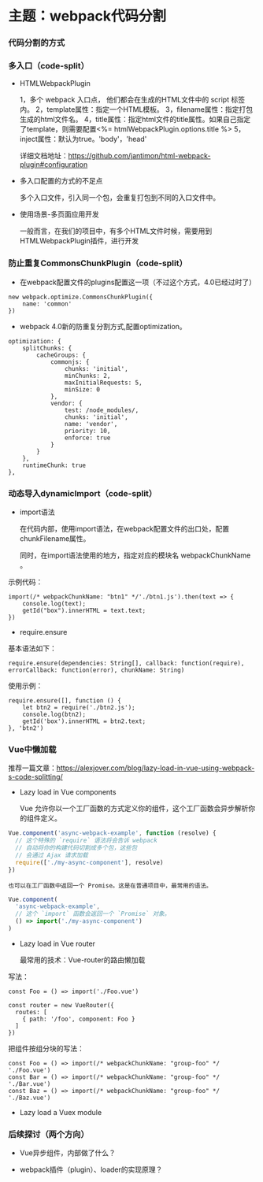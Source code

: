 # 主题：webpack代码分割

### 代码分割的方式

### 多入口（code-split）

* HTMLWebpackPlugin



    1，多个 webpack 入口点， 他们都会在生成的HTML文件中的 script 标签内。
    2，template属性：指定一个HTML模板。
    3，filename属性：指定打包生成的html文件名。
    4，title属性：指定html文件的title属性。如果自己指定了template，则需要配置<%= htmlWebpackPlugin.options.title %>
    5，inject属性：默认为true。'body'，'head'
    
    详细文档地址：https://github.com/jantimon/html-webpack-plugin#configuration

* 多入口配置的方式的不足点

  
    多个入口文件，引入同一个包，会重复打包到不同的入口文件中。

* 使用场景-多页面应用开发


    一般而言，在我们的项目中，有多个HTML文件时候，需要用到HTMLWebpackPlugin插件，进行开发
    

### 防止重复CommonsChunkPlugin（code-split）

* 在webpack配置文件的plugins配置这一项（不过这个方式，4.0已经过时了）
```
new webpack.optimize.CommonsChunkPlugin({
    name: 'common'
})
```
* webpack 4.0新的防重复分割方式,配置optimization。

```
optimization: {
    splitChunks: {
        cacheGroups: {
            commonjs: {
                chunks: 'initial',
                minChunks: 2,
                maxInitialRequests: 5,
                minSize: 0
            },
            vendor: {
                test: /node_modules/,
                chunks: 'initial',
                name: 'vendor',
                priority: 10,
                enforce: true
            }
        }
    },
    runtimeChunk: true
},
```


### 动态导入dynamicImport（code-split）

* import语法

    
    在代码内部，使用import语法，在webpack配置文件的出口处，配置chunkFilename属性。
    
    同时，在import语法使用的地方，指定对应的模块名 webpackChunkName 。
    
    
    
示例代码：
```
import(/* webpackChunkName: "btn1" */'./btn1.js').then(text => {
    console.log(text);
    getId("box").innerHTML = text.text;
})
```

* require.ensure

基本语法如下：

    require.ensure(dependencies: String[], callback: function(require), errorCallback: function(error), chunkName: String)
    

使用示例：
```
require.ensure([], function () {
    let btn2 = require('./btn2.js');
    console.log(btn2);
    getId('box').innerHTML = btn2.text;
}, 'btn2')
```


### Vue中懒加载

推荐一篇文章：https://alexjover.com/blog/lazy-load-in-vue-using-webpack-s-code-splitting/

* Lazy load in Vue components


    Vue 允许你以一个工厂函数的方式定义你的组件，这个工厂函数会异步解析你的组件定义。
    
```javascript
Vue.component('async-webpack-example', function (resolve) {
  // 这个特殊的 `require` 语法将会告诉 webpack
  // 自动将你的构建代码切割成多个包，这些包
  // 会通过 Ajax 请求加载
  require(['./my-async-component'], resolve)
})
```
    
    也可以在工厂函数中返回一个 Promise。这是在普通项目中，最常用的语法。
    
```javascript
Vue.component(
  'async-webpack-example',
  // 这个 `import` 函数会返回一个 `Promise` 对象。
  () => import('./my-async-component')
)
```

* Lazy load in Vue router

    
    最常用的技术：Vue-router的路由懒加载

写法：
```vue
const Foo = () => import('./Foo.vue')

const router = new VueRouter({
  routes: [
    { path: '/foo', component: Foo }
  ]
})
```
把组件按组分块的写法：
```vue
const Foo = () => import(/* webpackChunkName: "group-foo" */ './Foo.vue')
const Bar = () => import(/* webpackChunkName: "group-foo" */ './Bar.vue')
const Baz = () => import(/* webpackChunkName: "group-foo" */ './Baz.vue')
```
* Lazy load a Vuex module

### 后续探讨（两个方向）

* Vue异步组件，内部做了什么？

* webpack插件（plugin）、loader的实现原理？



